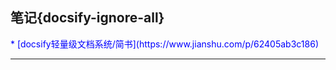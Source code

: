 ## **笔记**{docsify-ignore-all}

<font color="blue">  
* [docsify轻量级文档系统/简书](https://www.jianshu.com/p/62405ab3c186)






</font>  

---


